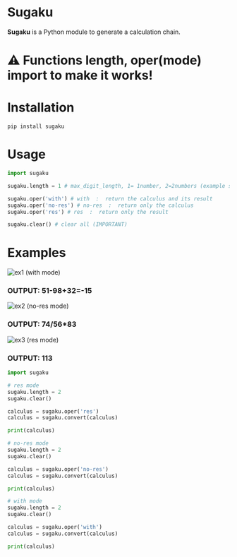 # Sugaku
**Sugaku** is a Python module to generate a calculation chain.

# ⚠️ Functions length, oper(mode) import to make it works!

# Installation
`pip install sugaku`

# Usage
```py
import sugaku

sugaku.length = 1 # max_digit_length, 1= 1number, 2=2numbers (example sugaku.length=2 OUTPUT BETWEEN 1 TO 99   

sugaku.oper('with') # with  :  return the calculus and its result
sugaku.oper('no-res') # no-res  :  return only the calculus
sugaku.oper('res') # res  :  return only the result

sugaku.clear() # clear all (IMPORTANT)
```

# Examples

![ex1](https://user-images.githubusercontent.com/43354103/197816684-02b0cb99-4032-4bed-89ab-7776f9e20b2d.JPG) (with mode)
### OUTPUT: 51-98+32=-15
![ex2](https://user-images.githubusercontent.com/43354103/197817112-c95db8e3-30ef-40a1-88f8-c533b9ce027f.JPG) (no-res mode)
### OUTPUT: 74/56*83
![ex3](https://user-images.githubusercontent.com/43354103/197817254-f9be704b-5b9e-46e0-8817-6f58ed982e50.JPG) (res mode)
### OUTPUT: 113

```py
import sugaku

# res mode
sugaku.length = 2
sugaku.clear()

calculus = sugaku.oper('res')
calculus = sugaku.convert(calculus)

print(calculus)

# no-res mode
sugaku.length = 2
sugaku.clear()

calculus = sugaku.oper('no-res')
calculus = sugaku.convert(calculus)

print(calculus)

# with mode
sugaku.length = 2
sugaku.clear()

calculus = sugaku.oper('with')
calculus = sugaku.convert(calculus)

print(calculus)
```
